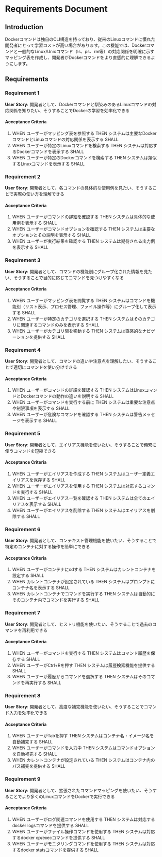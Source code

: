 # Requirements Document

## Introduction

Dockerコマンドは独自のCLI構造を持っており、従来のLinuxコマンドに慣れた開発者にとって学習コストが高い場合があります。この機能では、Dockerコマンドと一般的なLinux/Unixコマンド（ls、ps、rm等）の対応関係を明確に示すマッピング表を作成し、開発者がDockerコマンドをより直感的に理解できるようにします。

## Requirements

### Requirement 1

**User Story:** 開発者として、Dockerコマンドと馴染みのあるLinuxコマンドの対応関係を知りたい、そうすることでDockerの学習を効率化できる

#### Acceptance Criteria

1. WHEN ユーザーがマッピング表を参照する THEN システムは主要なDockerコマンドとLinuxコマンドの対応関係を表示する SHALL
2. WHEN ユーザーが特定のLinuxコマンドを検索する THEN システムは対応するDockerコマンドを表示する SHALL
3. WHEN ユーザーが特定のDockerコマンドを検索する THEN システムは類似するLinuxコマンドを表示する SHALL

### Requirement 2

**User Story:** 開発者として、各コマンドの具体的な使用例を見たい、そうすることで実際の使い方を理解できる

#### Acceptance Criteria

1. WHEN ユーザーがコマンドの詳細を確認する THEN システムは具体的な使用例を表示する SHALL
2. WHEN ユーザーがコマンドオプションを確認する THEN システムは主要なオプションとその説明を表示する SHALL
3. WHEN ユーザーが実行結果を確認する THEN システムは期待される出力例を表示する SHALL

### Requirement 3

**User Story:** 開発者として、コマンドの機能別にグループ化された情報を見たい、そうすることで目的に応じてコマンドを見つけやすくなる

#### Acceptance Criteria

1. WHEN ユーザーがマッピング表を閲覧する THEN システムはコマンドを機能別（リスト表示、プロセス管理、ファイル操作等）にグループ化して表示する SHALL
2. WHEN ユーザーが特定のカテゴリを選択する THEN システムはそのカテゴリに関連するコマンドのみを表示する SHALL
3. WHEN ユーザーがカテゴリ間を移動する THEN システムは直感的なナビゲーションを提供する SHALL

### Requirement 4

**User Story:** 開発者として、コマンドの違いや注意点を理解したい、そうすることで適切にコマンドを使い分けできる

#### Acceptance Criteria

1. WHEN ユーザーがコマンドの詳細を確認する THEN システムはLinuxコマンドとDockerコマンドの動作の違いを説明する SHALL
2. WHEN ユーザーがコマンドを実行する前に THEN システムは重要な注意点や制限事項を表示する SHALL
3. WHEN ユーザーが危険なコマンドを確認する THEN システムは警告メッセージを表示する SHALL

### Requirement 5

**User Story:** 開発者として、エイリアス機能を使いたい、そうすることで頻繁に使うコマンドを短縮できる

#### Acceptance Criteria

1. WHEN ユーザーがエイリアスを作成する THEN システムはユーザー定義エイリアスを保存する SHALL
2. WHEN ユーザーがエイリアスを使用する THEN システムは対応するコマンドを実行する SHALL
3. WHEN ユーザーがエイリアス一覧を確認する THEN システムは全てのエイリアスを表示する SHALL
4. WHEN ユーザーがエイリアスを削除する THEN システムはエイリアスを削除する SHALL

### Requirement 6

**User Story:** 開発者として、コンテキスト管理機能を使いたい、そうすることで特定のコンテナに対する操作を簡単にできる

#### Acceptance Criteria

1. WHEN ユーザーがコンテナにcdする THEN システムはカレントコンテナを設定する SHALL
2. WHEN カレントコンテナが設定されている THEN システムはプロンプトにコンテナ名を表示する SHALL
3. WHEN カレントコンテナでコマンドを実行する THEN システムは自動的にそのコンテナ内でコマンドを実行する SHALL

### Requirement 7

**User Story:** 開発者として、ヒストリ機能を使いたい、そうすることで過去のコマンドを再利用できる

#### Acceptance Criteria

1. WHEN ユーザーがコマンドを実行する THEN システムはコマンド履歴を保存する SHALL
2. WHEN ユーザーがCtrl+Rを押す THEN システムは履歴検索機能を提供する SHALL
3. WHEN ユーザーが履歴からコマンドを選択する THEN システムはそのコマンドを再実行する SHALL

### Requirement 8

**User Story:** 開発者として、高度な補完機能を使いたい、そうすることでコマンド入力を効率化できる

#### Acceptance Criteria

1. WHEN ユーザーがTabを押す THEN システムはコンテナ名・イメージ名を自動補完する SHALL
2. WHEN ユーザーがコマンドを入力中 THEN システムはコマンドオプションを自動補完する SHALL
3. WHEN カレントコンテナが設定されている THEN システムはコンテナ内のパス補完を提供する SHALL

### Requirement 9

**User Story:** 開発者として、拡張されたコマンドマッピングを使いたい、そうすることでより多くのLinuxコマンドをDockerで実行できる

#### Acceptance Criteria

1. WHEN ユーザーがログ関連コマンドを使用する THEN システムは対応するdocker logsコマンドを提供する SHALL
2. WHEN ユーザーがファイル操作コマンドを使用する THEN システムは対応するdocker cp/execコマンドを提供する SHALL
3. WHEN ユーザーがモニタリングコマンドを使用する THEN システムは対応するdocker statsコマンドを提供する SHALL